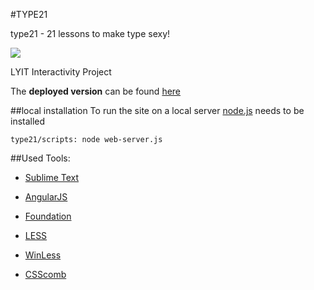 #TYPE21

type21 - 21 lessons to make type sexy!

![](https://raw.github.com/fuhlig/type21/master/app/img/type21_device.png)

LYIT Interactivity Project

The **deployed version** can be found [here](http://fuhlig.github.com/type21/)

##local installation
To run the site on a local server [node.js](http://nodejs.org/) needs to be installed

`type21/scripts: node web-server.js`


##Used Tools:
* [Sublime Text](http://www.sublimetext.com/)

* [AngularJS](http://angularjs.org)
* [Foundation](http://foundation.zurb.com)

* [LESS](http://lesscss.org)
* [WinLess](http://winless.org/)
* [CSScomb](http://csscomb.com/)